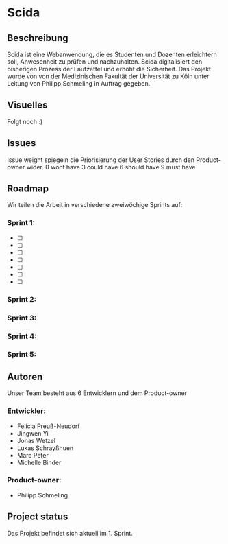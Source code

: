 # Scida

## Beschreibung
Scida ist eine Webanwendung, die es Studenten und Dozenten erleichtern soll, Anwesenheit zu prüfen und nachzuhalten.
Scida digitalisiert den bisherigen Prozess der Laufzettel und erhöht die Sicherheit.
Das Projekt wurde von von der Medizinischen Fakultät der Universität zu Köln unter Leitung von Philipp Schmeling in Auftrag gegeben.

## Visuelles
Folgt noch :)

## Issues
Issue weight spiegeln die Priorisierung der User Stories durch den Product-owner wider.
0 wont have
3 could have
6 should have
9 must have

## Roadmap
Wir teilen die Arbeit in verschiedene zweiwöchige Sprints auf:

### Sprint 1:

- [ ] [i36]: https://gitlab.com/ciis-capstone-project/winter-2022-2023/team-11/scida/-/issues/36
- [ ] [i28]: https://gitlab.com/ciis-capstone-project/winter-2022-2023/team-11/scida/-/issues/28
- [ ] [i25]: https://gitlab.com/ciis-capstone-project/winter-2022-2023/team-11/scida/-/issues/25
- [ ] [i22]: https://gitlab.com/ciis-capstone-project/winter-2022-2023/team-11/scida/-/issues/22
- [ ] [i14]: https://gitlab.com/ciis-capstone-project/winter-2022-2023/team-11/scida/-/issues/14
- [ ] [i13]: https://gitlab.com/ciis-capstone-project/winter-2022-2023/team-11/scida/-/issues/13
- [ ] [i1]: https://gitlab.com/ciis-capstone-project/winter-2022-2023/team-11/scida/-/issues/1

### Sprint 2:
### Sprint 3:
### Sprint 4:
### Sprint 5:


## Autoren
Unser Team besteht aus 6 Entwicklern und dem Product-owner

### Entwickler:
- Felicia Preuß-Neudorf
- Jingwen Yi
- Jonas Wetzel
- Lukas Schrayßhuen
- Marc Peter
- Michelle Binder

### Product-owner:
- Philipp Schmeling


## Project status
Das Projekt befindet sich aktuell im 1. Sprint.

